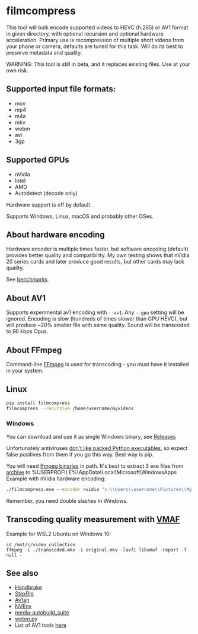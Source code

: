 # filmcompress

This tool will bulk encode supported videos to HEVC (h.265) or AV1 format in given directory, with optional recursion
and optional hardware acceleration. Primary use is recompression of multiple short videos from your phone or 
camera, defaults are tuned for this task. Will do its best to preserve metadata and quality.

WARNING: This tool is still in beta, and it replaces existing files. Use at your own risk.

## Supported input file formats:

* mov
* mp4
* m4a
* mkv
* webm
* avi
* 3gp

## Supported GPUs

* nVidia
* Intel
* AMD
* Autodetect (decode only)

Hardware support is off by default.

Supports Windows, Linux, macOS and probably other OSes.

## About hardware encoding

Hardware encoder is multiple times faster, but software encoding (default) provides better quality and compatibility.
My own testing shows that nVidia 20 series cards and later produce good results, but other cards may lack quality.

See [benchmarks](benchmarks.md).

## About AV1

Supports experimental av1 encoding with `--av1`. Any `--gpu` setting will be ignored. Encoding is slow (hundreds of
times slower than GPU HEVC), but will produce ~20% smaller file with same quality. Sound will be transcoded to 96 kbps
Opus.

## About FFmpeg

Command-line [FFmpeg](https://ffmpeg.org/) is used for transcoding - you must have it installed in your system.

## Linux

```sh
pip install filmcompress
filmcompress --recursive /home/username/myvideos
```

### Windows

You can download and use it as single Windows binary, see [Releases](https://github.com/varnav/filmcompress/releases/)

Unfortunately antiviruses [don't like packed Python executables](https://github.com/pyinstaller/pyinstaller/issues?q=is%3Aissue+virus), so expect false positives from them if you go this way. Best way is pip.

You will need [ffmpeg binaries](https://www.gyan.dev/ffmpeg/builds/) in path. It's best to
extract 3 exe files from [archive](https://www.gyan.dev/ffmpeg/builds/ffmpeg-git-essentials.7z) to %USERPROFILE%\AppData\Local\Microsoft\WindowsApps
Example with nVidia hardware encoding:

```cmd
./filmcompress.exe --encoder nvidia "c:\\Users\\username\\Pictures\\My Vacation"
```

Remember, you need double slashes in Windows.

## Transcoding quality measurement with [VMAF](https://github.com/Netflix/vmaf/blob/master/resource/doc/ffmpeg.md)

Example for WSL2 Ubuntu on Windows 10:

```
cd /mnt/c/video_collection
ffmpeg -i ./transcoded.mkv -i original.mkv -lavfi libvmaf -report -f null -
```

## See also

* [Handbrake](https://handbrake.fr/)
* [StaxRip](https://github.com/staxrip/staxrip/)
* [Av1an](https://github.com/master-of-zen/Av1an)
* [NVEnv](https://github.com/rigaya/NVEnc)
* [media-autobuild_suite](https://github.com/m-ab-s/media-autobuild_suite)
* [webm.py](https://github.com/Kagami/webm.py)
* List of AV1 tools [here](https://nwgat.ninja/test-driving-aomedias-av1-codec/)